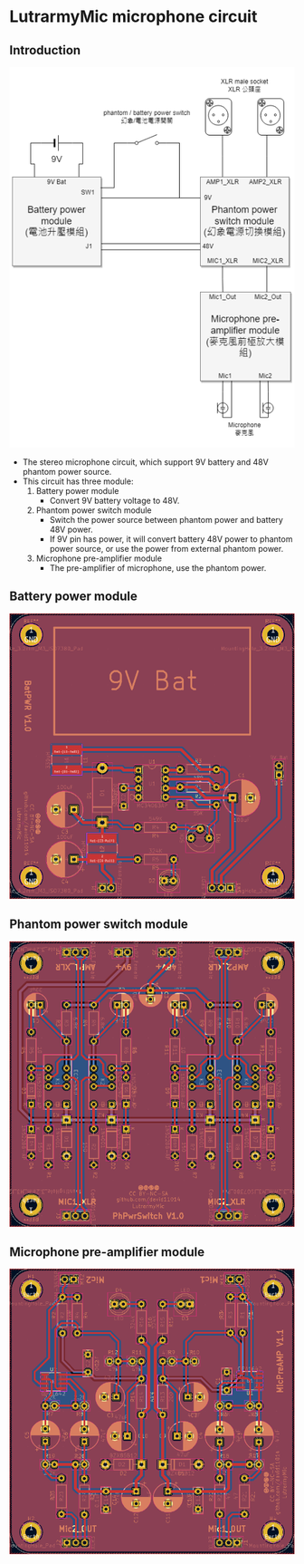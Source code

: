 # LutrarmyMic microphone circuit

## Introduction
![block](./img/block.png)
* The stereo microphone circuit, which support 9V battery and 48V phantom power source.
* This circuit has three module:
	1. Battery power module
		* Convert 9V battery voltage to 48V.
	2. Phantom power switch module
		* Switch the power source between phantom power and battery 48V power.
		* If 9V pin has power, it will convert battery 48V power to phantom power source, or use the power from external phantom power.
	3. Microphone pre-amplifier module
		* The pre-amplifier of microphone, use the phantom power.

## Battery power module
![BatPwr](./img/BatPwr.png)

## Phantom power switch module
![PhPwrSwitch](./img/PhPwrSwitch.png)

## Microphone pre-amplifier module
![PreAmp](./img/PreAmp.png)